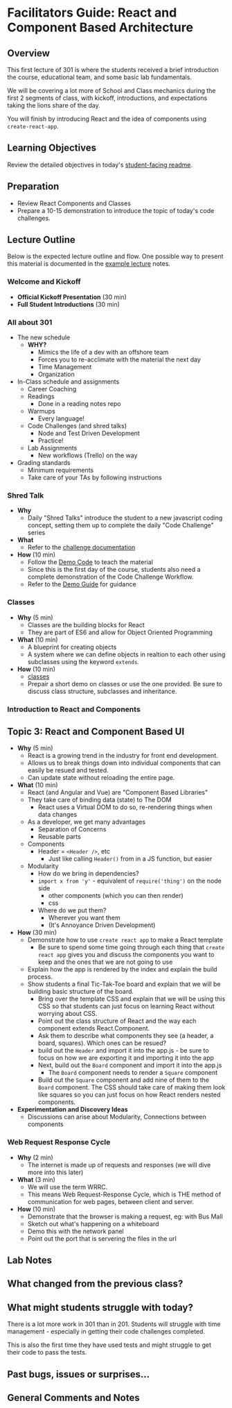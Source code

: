 # Facilitators Guide: React and Component Based Architecture

## Overview

This first lecture of 301 is where the students received a brief introduction the course, educational team, and some basic lab fundamentals.

We will be covering a lot more of School and Class mechanics during the first 2 segments of class, with kickoff, introductions, and expectations taking the lions share of the day.

You will finish by introducing React and the idea of components using `create-react-app`.

## Learning Objectives

Review the detailed objectives in today's [student-facing readme](../README.md).

## Preparation

- Review React Components and Classes
- Prepare a 10-15 demonstration to introduce the topic of today's code challenges.

## Lecture Outline

Below is the expected lecture outline and flow. One possible way to present this material is documented in the [example lecture](../facilitator/LECTURE-EXAMPLE.md) notes.

### Welcome and Kickoff

- **Official Kickoff Presentation** (30 min)
- **Full Student Introductions** (30 min)

### All about 301

- The new schedule
  - **WHY?**
    - Mimics the life of a dev with an offshore team
    - Forces you to re-acclimate with the material the next day
    - Time Management
    - Organization
- In-Class schedule and assignments
  - Career Coaching
  - Readings
    - Done in a reading notes repo
  - Warmups
    - Every language!
  - Code Challenges (and shred talks)
    - Node and Test Driven Development
    - Practice!
  - Lab Assignments
    - New workflows (Trello) on the way
- Grading standards
  - Minimum requirements
  - Take care of your TAs by following instructions
  
### Shred Talk

- **Why**
  - Daily "Shred Talks" introduce the student to a new javascript coding concept, setting them up to complete the daily "Code Challenge" series
- **What**
  - Refer to the [challenge documentation](../challenges/README.md)
- **How** (10 min)
  - Follow the [Demo Code](../challenges/DEMO.md) to teach the material
  - Since this is the first day of the course, students also need a complete demonstration of the Code Challenge Workflow. 
  - Refer to the [Demo Guide](DEMO.md) for guidance
  
### Classes

- **Why** (5 min)
  - Classes are the building blocks for React
  - They are part of ES6 and allow for Object Oriented Programming
- **What** (10 min)
  - A blueprint for creating objects
  - A system where we can define objects in realtion to each other using subclasses using the keyword `extends`.
- **How** (10 min)
  - [classes](https://developer.mozilla.org/en-US/docs/Web/JavaScript/Reference/Classes)
  - Prepair a short demo on classes or use the one provided. Be sure to discuss class structure, subclasses and inheritance.

### Introduction to React and Components

## Topic 3: React and Component Based UI

- **Why** (5 min)
  - React is a growing trend in the industry for front end development.
  - Allows us to break things down into individual components that can easily be resued and tested.
  - Can update state without reloading the entire page.
- **What** (10 min)
  - React (and Angular and Vue) are "Component Based Libraries"
  - They take care of binding data (state) to The DOM
    - React uses a Virtual DOM to do so, re-rendering things when data changes
  - As a developer, we get many advantages
    - Separation of Concerns
    - Reusable parts
  - Components
    - Header = `<Header />`, etc
      - Just like calling `Header()` from in a JS function, but easier
  - Modularity
    - How do we bring in dependencies?
    - `import x from 'y'` - equivalent of `require('thing')` on the node side
      - other components (which you can then render)
      - css
    - Where do we put them?
      - Wherever you want them
      - (It's Annoyance Driven Development)
- **How** (30 min)
  - Demonstrate how to use `create react app` to make a React template
    - Be sure to spend some time going through each thing that `create react app` gives you and discuss the components you want to keep and the ones that we are not going to use
  - Explain how the app is rendered by the index and explain the build process.
  - Show students a final Tic-Tak-Toe board and explain that we will be building basic structure of the board.
    - Bring over the template CSS and explain that we will be using this CSS so that students can just focus on learning React without worrying about CSS.
    - Point out the class structure of React and the way each component extends React.Component.
    - Ask them to describe what components they see (a header, a board, squares). Which ones can be resued?
    - build out the `Header` and import it into the app.js - be sure to focus on how we are exporting it and importing it into the app
    - Next, build out the `Board` component and import it into the app.js
      - The `Board` component needs to render a `Square` component
    - Build out the `Square` component and add nine of them to the `Board` component. The CSS should take care of making them look like squares so you can just focus on how React renders nested components.
- **Experimentation and Discovery Ideas**
  - Discussions can arise about Modularity, Connections between components

### Web Request Response Cycle

- **Why** (2 min)
  - The internet is made up of requests and responses (we will dive more into this later)
- **What** (3 min)
  - We will use the term WRRC.
  - This means Web Request-Response Cycle, which is THE method of communication for web pages, between client and server.
- **How** (10 min)
  - Demonstrate that the browser is making a request, eg: with Bus Mall
  - Sketch out what's happening on a whiteboard
  - Demo this with the network panel
  - Point out the port that is servering the files in the url

## Lab Notes

## What changed from the previous class?

## What might students struggle with today?

There is a lot more work in 301 than in 201. Students will struggle with time management - especially in getting their code challenges completed.

This is also the first time they have used tests and might struggle to get their code to pass the tests.

## Past bugs, issues or surprises...

## General Comments and Notes

